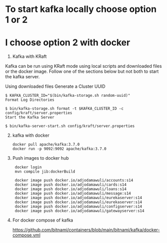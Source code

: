

# To start kafka locally choose option 1 or 2 
# I choose option 2 with docker 

1. Kafka with KRaft

Kafka can be run using KRaft mode using local scripts and downloaded files or the docker image. Follow one of the sections below but not both to start the kafka server.

Using downloaded files
Generate a Cluster UUID

    $ KAFKA_CLUSTER_ID="$(bin/kafka-storage.sh random-uuid)"
    Format Log Directories
    
    $ bin/kafka-storage.sh format -t $KAFKA_CLUSTER_ID -c config/kraft/server.properties
    Start the Kafka Server
    
    $ bin/kafka-server-start.sh config/kraft/server.properties


2. kafka with docker

       docker pull apache/kafka:3.7.0
       docker run -p 9092:9092 apache/kafka:3.7.0


3. Push images to docker hub

        docker login
        mvn compile jib:dockerBuild
        
        docker image push docker.io/adjodamawuli/accounts:s14
        docker image push docker.io/adjodamawuli/cards:s14
        docker image push docker.io/adjodamawuli/loans:s14
        docker image push docker.io/adjodamawuli/message:s14
        docker image push docker.io/adjodamawuli/eurekaserver:s14
        docker image push docker.io/adjodamawuli/eurekaserver:s14
        docker image push docker.io/adjodamawuli/configserver:s14
        docker image push docker.io/adjodamawuli/gatewayserver:s14


4.  For docker compose of kafka 

    https://github.com/bitnami/containers/blob/main/bitnami/kafka/docker-compose.yml